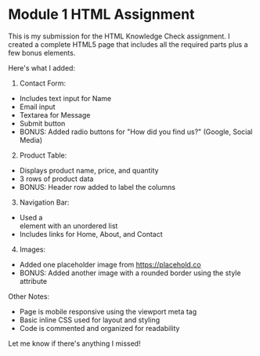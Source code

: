 Module 1 HTML Assignment
========================

This is my submission for the HTML Knowledge Check assignment. I created a complete HTML5 page that includes all the required parts plus a few bonus elements.

Here's what I added:

1. Contact Form:
- Includes text input for Name
- Email input
- Textarea for Message
- Submit button
- BONUS: Added radio buttons for "How did you find us?" (Google, Social Media)

2. Product Table:
- Displays product name, price, and quantity
- 3 rows of product data
- BONUS: Header row added to label the columns

3. Navigation Bar:
- Used a <nav> element with an unordered list
- Includes links for Home, About, and Contact

4. Images:
- Added one placeholder image from https://placehold.co
- BONUS: Added another image with a rounded border using the style attribute

Other Notes:
- Page is mobile responsive using the viewport meta tag
- Basic inline CSS used for layout and styling
- Code is commented and organized for readability

Let me know if there's anything I missed!
